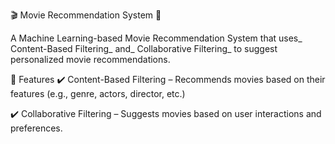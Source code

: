 🎬 Movie Recommendation System 🎥



A Machine Learning-based Movie Recommendation System that uses_ Content-Based Filtering_ and_ Collaborative Filtering_ to suggest personalized movie recommendations.



📌 Features
✔️ Content-Based Filtering – Recommends movies based on their features (e.g., genre, actors, director, etc.)


✔️ Collaborative Filtering – Suggests movies based on user interactions and preferences.
